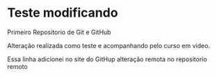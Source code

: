 # Teste modificando
 Primeiro Repositorio de Git e GitHub
 
Alteração realizada como teste e acompanhando pelo curso em video.

Essa linha adicionei no site do GitHup alteração remota no repositorio remoto
